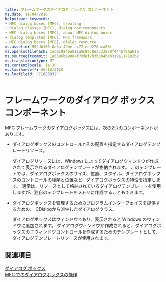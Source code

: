 ```yaml
---
title: フレームワークのダイアログ ボックス コンポーネント
ms.date: 11/04/2016
helpviewer_keywords:
- MFC dialog boxes [MFC], creating
- dialog classes [MFC], dialog box components
- MFC dialog boxes [MFC], about MFC dialog boxes
- dialog templates [MFC], MFC framework
- MFC dialog boxes [MFC], dialog resource
ms.assetid: 592db160-0a8a-49be-ac72-ead278aca53f
ms.openlocfilehash: 15d01924be811a9c9ec8ea333870f444bf9aa61a
ms.sourcegitcommit: 1e6386be9084f70def7b3b8b4bab319a117102b2
ms.translationtype: MT
ms.contentlocale: ja-JP
ms.lasthandoff: 09/30/2019
ms.locfileid: "71685832"
---
```

# <a name="dialog-box-components-in-the-framework"></a>フレームワークのダイアログ ボックス コンポーネント

MFC フレームワークのダイアログボックスには、次の2つのコンポーネントがあります。

- ダイアログボックスのコントロールとその配置を指定するダイアログテンプレートリソース。

   ダイアログリソースには、Windows によってダイアログウィンドウが作成されて表示されるダイアログテンプレートが格納されます。 このテンプレートでは、ダイアログボックスのサイズ、位置、スタイル、ダイアログボックスのコントロールの種類と位置など、ダイアログボックスの特性を指定します。 通常は、リソースとして格納されているダイアログテンプレートを使用しますが、独自のテンプレートをメモリに作成することもできます。

- ダイアログボックスを管理するためのプログラムインターフェイスを提供するための、 [CDialog](../mfc/reference/cdialog-class.md)から派生したダイアログクラス。

   ダイアログボックスはウィンドウであり、表示されると Windows のウィンドウに追加されます。 ダイアログウィンドウが作成されると、ダイアログボックスの子ウィンドウコントロールを作成するためのテンプレートとして、ダイアログテンプレートリソースが使用されます。

## <a name="see-also"></a>関連項目

[ダイアログ ボックス](../mfc/dialog-boxes.md)<br/>
[MFC でのダイアログボックスの操作](../mfc/life-cycle-of-a-dialog-box.md)
